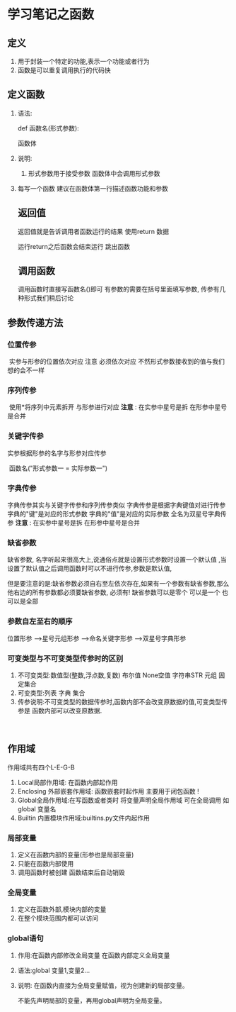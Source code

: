 #  学习笔记之函数

## 定义



1. 用于封装一个特定的功能,表示一个功能或者行为
2. 函数是可以重复调用执行的代码快



## 定义函数

1. 语法:

   def 函数名(形式参数):

      函数体

2. 说明:

   1. 形式参数用于接受参数 函数体中会调用形式参数

3. 每写一个函数 建议在函数体第一行描述函数功能和参数

   ## 返回值

   返回值就是告诉调用者函数运行的结果 使用return 数据

   运行return之后函数会结束运行 跳出函数

   

   ## 调用函数

   调用函数时直接写函数名()即可 有参数的需要在括号里面填写参数, 传参有几种形式我们稍后讨论

   

## 参数传递方法

### 位置传参

​	实参与形参的位置依次对应 注意 必须依次对应 不然形式参数接收到的值与我们想的会不一样

### 序列传参

​	使用*将序列中元素拆开 与形参进行对应  **注意** : 在实参中星号是拆 在形参中星号是合并

### 关键字传参

实参根据形参的名字与形参对应传参 

​	函数名("形式参数一 = 实际参数一")

### 字典传参

字典传参其实与关键字传参和序列传参类似 字典传参是根据字典键值对进行传参 字典的"键"是对应的形式参数 字典的"值"是对应的实际参数  全名为双星号字典传参  **注意** : 在实参中星号是拆 在形参中星号是合并

### 缺省参数

缺省参数, 名字听起来很高大上,说通俗点就是设置形式参数时设置一个默认值 ,当设置了默认值之后调用函数时可以不进行传参,参数是默认值,

但是要注意的是:缺省参数必须自右至左依次存在,如果有一个参数有缺省参数,那么他右边的所有参数都必须要缺省参数, 必须有! 缺省参数可以是零个 可以是一个 也可以是全部 

### 参数自左至右的顺序

位置形参 -->星号元组形参 -->命名关键字形参 -->双星号字典形参

### 可变类型与不可变类型传参时的区别

1. 不可变类型:数值型(整数,浮点数,复数)  布尔值  None空值 字符串STR 元组 固定集合
2. 可变类型:列表 字典 集合
3. 传参说明:不可变类型的数据传参时,函数内部不会改变原数据的值,可变类型传参是 函数内部可以改变原数据.

​	





## 作用域

作用域共有四个L-E-G-B

1. Local局部作用域:  在函数内部起作用
2. Enclosing 外部嵌套作用域: 函数嵌套时起作用 主要用于闭包函数 !
3. Global全局作用域:在写函数或者类时  将变量声明全局作用域 可在全局调用 如global 变量名
4. Builtin 内置模块作用域:builtins.py文件内起作用



### 局部变量

1. 定义在函数内部的变量(形参也是局部变量)
2. 只能在函数内部使用
3. 调用函数时被创建  函数结束后自动销毁

### 全局变量

1. 定义在函数外部,模块内部的变量
2. 在整个模块范围内都可以访问

### global语句

1. 作用:在函数内部修改全局变量 在函数内部定义全局变量

2. 语法:global 变量1,变量2...

3. 说明: 在函数内直接为全局变量赋值，视为创建新的局部变量。

    不能先声明局部的变量，再用global声明为全局变量。